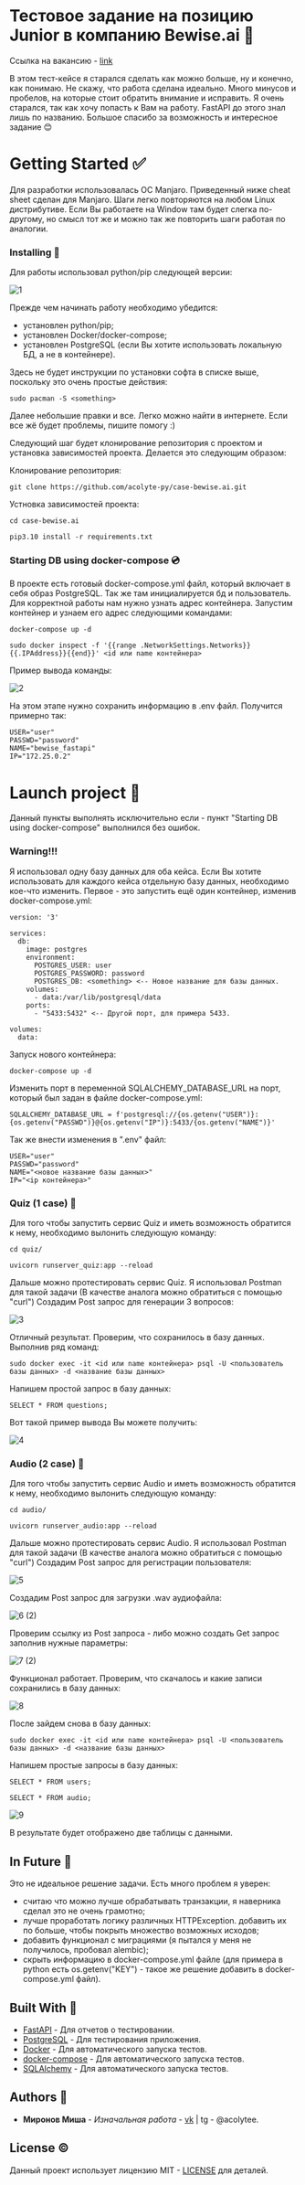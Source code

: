 # Тестовое задание на позицию Junior в компанию Bewise.ai 📄
Ссылка на вакансию - [link](https://tomsk.hh.ru/vacancy/80456354?hhtmFrom=chat)

В этом тест-кейсе я старался сделать как можно больше, ну и конечно, как понимаю. Не скажу, что работа
сделана идеально. Много минусов и пробелов, на которые стоит обратить внимание и исправить.
Я очень старался, так как хочу попасть к Вам на работу. FastAPI до этого знал лишь по названию.
Большое спасибо за возможность и интересное задание 😊

# Getting Started ✅
Для разработки использовалась ОС Manjaro. Приведенный ниже cheat sheet сделан для Manjaro. Шаги легко повторяются на любом Linux дистрибутиве.
Если Вы работаете на Window там будет слегка по-другому, но смысл тот же и можно так же повторить шаги работая по аналогии.

### Installing 🔨
Для работы использовал python/pip следующей версии:

![1](https://github.com/acolyte-py/test-case-bewise.ai/assets/75732226/420329e8-f693-49e8-9fd9-ba5d5dd83930)

Прежде чем начинать работу необходимо убедится:
  * установлен python/pip;
  * установлен Docker/docker-compose;
  * установлен PostgreSQL (если Вы хотите использовать локальную БД, а не в контейнере).

Здесь не будет инструкции по установки софта в списке выше, поскольку это очень простые действия:
```
sudo pacman -S <something>
```
Далее небольшие правки и все. Легко можно найти в интернете. Если все жё будет проблемы, пишите помогу :)

Следующий шаг будет клонирование репозитория с проектом и установка зависимостей проекта. Делается это следующим образом:

Клонирование репозитория:
```
git clone https://github.com/acolyte-py/case-bewise.ai.git
```
Устновка зависимостей проекта:
```
cd case-bewise.ai
```
```
pip3.10 install -r requirements.txt
```

### Starting DB using docker-compose 💿
В проекте есть готовый docker-compose.yml файл, который включает в себя образ PostgreSQL. Так же там инициалируется бд и пользователь.
Для корректной работы нам нужно узнать адрес контейнера. Запустим контейнер и узнаем его адрес следующими командами:
```
docker-compose up -d
```
```
sudo docker inspect -f '{{range .NetworkSettings.Networks}}{{.IPAddress}}{{end}}' <id или name контейнера>
```
Пример вывода команды:

![2](https://github.com/acolyte-py/case-bewise.ai/assets/75732226/73682cd6-8591-429b-ada1-4c8f9b94fe96)

На этом этапе нужно сохранить информацию в .env файл. Получится примерно так:
```
USER="user"
PASSWD="password"
NAME="bewise_fastapi"
IP="172.25.0.2"
```

# Launch project 🐾
Данный пункты выполнять исключительно если - пункт "Starting DB using docker-compose" выполнился без ошибок.

### Warning!!!
Я использовал одну базу данных для оба кейса. Если Вы хотите использовать для каждого кейса отдельную базу данных, необходимо кое-что изменить.
Первое - это запустить ещё один контейнер, изменив docker-compose.yml:
```
version: '3'

services:
  db:
    image: postgres
    environment:
      POSTGRES_USER: user
      POSTGRES_PASSWORD: password
      POSTGRES_DB: <something> <-- Новое название для базы данных.
    volumes:
      - data:/var/lib/postgresql/data
    ports:
      - "5433:5432" <-- Другой порт, для примера 5433.

volumes:
  data:
```
Запуск нового контейнера:
```
docker-compose up -d
```
Изменить порт в переменной SQLALCHEMY_DATABASE_URL на порт, который был задан в файле docker-compose.yml:
```
SQLALCHEMY_DATABASE_URL = f'postgresql://{os.getenv("USER")}:{os.getenv("PASSWD")}@{os.getenv("IP")}:5433/{os.getenv("NAME")}'
```
Так же внести изменения в ".env" файл:
```
USER="user"
PASSWD="password"
NAME="<новое название базы данных>"
IP="<ip контейнера>"
```

### Quiz (1 case) 🔴
Для того чтобы запустить сервис Quiz и иметь возможность обратится к нему, необходимо вылонить следующую команду:
```
cd quiz/
```
```
uvicorn runserver_quiz:app --reload
```
Дальше можно протестировать сервис Quiz. Я использовал Postman для такой задачи (В качестве аналога можно обратиться с помощью "curl")
Создадим Post запрос для генерации 3 вопросов:

![3](https://github.com/acolyte-py/case-bewise.ai/assets/75732226/416b234b-2844-49bc-b5fd-d656254da90c)

Отличный результат. Проверим, что сохранилось в базу данных. Выполнив ряд команд:
```
sudo docker exec -it <id или name контейнера> psql -U <пользователь базы данных> -d <название базы данных>
```
Напишем простой запрос в базу данных:
```
SELECT * FROM questions; 
```
Вот такой пример вывода Вы можете получить:

![4](https://github.com/acolyte-py/case-bewise.ai/assets/75732226/ff39147c-d113-4ed6-934c-4aa3e069e105)

### Audio (2 case) 🔵
Для того чтобы запустить сервис Audio и иметь возможность обратится к нему, необходимо вылонить следующую команду:
```
cd audio/
```
```
uvicorn runserver_audio:app --reload
```
Дальше можно протестировать сервис Audio. Я использовал Postman для такой задачи (В качестве аналога можно обратиться с помощью "curl")
Создадим Post запрос для регистрации пользователя:

![5](https://github.com/acolyte-py/case-bewise.ai/assets/75732226/af74fbe3-430a-4793-b3ea-ee0c184b9252)

Создадим Post запрос для загрузки .wav аудиофайла:

![6 (2)](https://github.com/acolyte-py/case-bewise.ai/assets/75732226/2c9904f9-1536-4c8e-a7cd-359f06a1e36d)

Проверим ссылку из Post запроса - либо можно создать Get запрос заполнив нужные параметры:

![7 (2)](https://github.com/acolyte-py/case-bewise.ai/assets/75732226/64301866-d84c-4bac-bd95-9839988f673d)

Функционал работает. Проверим, что скачалось и какие записи сохранились в базу данных:

![8](https://github.com/acolyte-py/case-bewise.ai/assets/75732226/362c1813-db08-4d03-8abb-5c01abbeadc3)

После зайдем снова в базу данных:
```
sudo docker exec -it <id или name контейнера> psql -U <пользователь базы данных> -d <название базы данных>
```
Напишем простые запросы в базу данных:
```
SELECT * FROM users; 
```
```
SELECT * FROM audio; 
```
![9](https://github.com/acolyte-py/case-bewise.ai/assets/75732226/b0f40b7c-8e03-41c2-9e05-b7092e5e44e0)

В результате будет отображено две таблицы с данными.

## In Future 📌
Это не идеальное решение задачи. Есть много проблем я уверен:
* считаю что можно лучше обрабатывать транзакции, я наверника сделал это не очень грамотно;
* лучше проработать логику различных HTTPException. добавить их по больше, чтобы покрыть множество возможных исходов;
* добавить функционал с миграциями (я пытался у меня не получилось, пробовал alembic);
* скрыть информацию в docker-compose.yml файле (для примера в python есть os.getenv("KEY") - такое же решение добавить в docker-compose.yml файл).


## Built With 🔧
* [FastAPI](https://fastapi.tiangolo.com/) - Для отчетов о тестировании.
* [PostgreSQL](https://www.postgresql.org/docs/) - Для тестирования приложения.
* [Docker](https://docs.docker.com/) - Для автоматического запуска тестов.
* [docker-compose](https://docs.docker.com/compose/) - Для автоматического запуска тестов.
* [SQLAlchemy](https://docs.sqlalchemy.org/en/20/) - Для автоматического запуска тестов.

## Authors 🗿

* **Миронов Миша** - *Изначальная работа* - [vk](https://vk.com/acolyte_py) | tg - @acolytee.

## License ©

Данный проект использует лицензию MIT - [LICENSE](LICENSE) для деталей.
